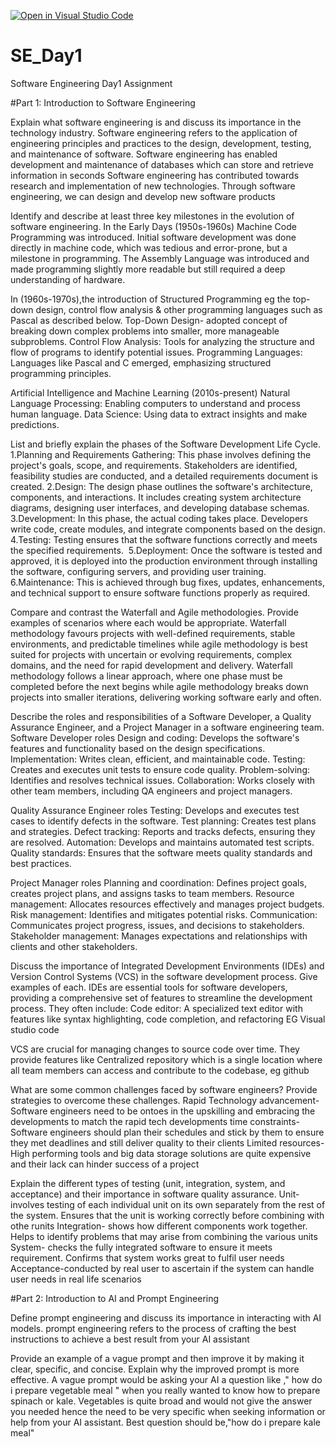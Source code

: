 [![Open in Visual Studio Code](https://classroom.github.com/assets/open-in-vscode-2e0aaae1b6195c2367325f4f02e2d04e9abb55f0b24a779b69b11b9e10269abc.svg)](https://classroom.github.com/online_ide?assignment_repo_id=15613605&assignment_repo_type=AssignmentRepo)
# SE_Day1
Software Engineering Day1 Assignment

#Part 1: Introduction to Software Engineering


Explain what software engineering is and discuss its importance in the technology industry.
Software engineering refers to the application of engineering principles and practices to the design, development, testing, and maintenance of software. 
Software engineering has enabled development and maintenance of databases which can store and retrieve information in seconds
Software engineering has contributed towards research and implementation of new technologies.
Through software engineering, we can design and develop new software products

Identify and describe at least three key milestones in the evolution of software engineering.
In the Early Days (1950s-1960s) Machine Code Programming was introduced. Initial software development was done directly in machine code, which was tedious and error-prone, but a milestone in programming. The Assembly Language was introduced and made programming slightly more readable but still required a deep understanding of hardware.

In  (1960s-1970s),the introduction of Structured Programming  eg the top-down design, control flow analysis & other programming languages such as Pascal as described below.
Top-Down Design- adopted concept of breaking down complex problems into smaller, more manageable subproblems.
Control Flow Analysis: Tools for analyzing the structure and flow of programs to identify potential issues.
Programming Languages: Languages like Pascal and C emerged, emphasizing structured programming principles.

Artificial Intelligence and Machine Learning (2010s-present)
Natural Language Processing: Enabling computers to understand and process human language.
Data Science: Using data to extract insights and make predictions.


List and briefly explain the phases of the Software Development Life Cycle.
1.Planning and Requirements Gathering: This phase involves defining the project's goals, scope, and requirements. Stakeholders are identified, feasibility studies are conducted, and a detailed requirements document is created.
2.Design: The design phase outlines the software's architecture, components, and interactions. It includes creating system architecture diagrams, designing user interfaces, and developing database schemas.
3.Development: In this phase, the actual coding takes place. Developers write code, create modules, and integrate components based on the design.
4.Testing: Testing ensures that the software functions correctly and meets the specified requirements.  
5.Deployment: Once the software is tested and approved, it is deployed into the production environment through installing the software, configuring servers, and providing user training.
6.Maintenance:  This is achieved through bug fixes, updates, enhancements, and technical support to ensure software functions properly as required.   


Compare and contrast the Waterfall and Agile methodologies. Provide examples of scenarios where each would be appropriate.
Waterfall methodology favours projects with well-defined requirements, stable environments, and predictable timelines while agile methodology is best suited for projects with uncertain or evolving requirements, complex domains, and the need for rapid development and delivery.
Waterfall methodology follows a linear approach, where one phase must be completed before the next begins while agile methodology breaks down projects into smaller iterations, delivering working software early and often.


Describe the roles and responsibilities of a Software Developer, a Quality Assurance Engineer, and a Project Manager in a software engineering team.
Software Developer roles
Design and coding: Develops the software's features and functionality based on the design specifications.
Implementation: Writes clean, efficient, and maintainable code.
Testing: Creates and executes unit tests to ensure code quality.
Problem-solving: Identifies and resolves technical issues.
Collaboration: Works closely with other team members, including QA engineers and project managers.

Quality Assurance Engineer roles
Testing: Develops and executes test cases to identify defects in the software.
Test planning: Creates test plans and strategies.
Defect tracking: Reports and tracks defects, ensuring they are resolved.
Automation: Develops and maintains automated test scripts.
Quality standards: Ensures that the software meets quality standards and best practices.

Project Manager roles
Planning and coordination: Defines project goals, creates project plans, and assigns tasks to team members.
Resource management: Allocates resources effectively and manages project budgets.
Risk management: Identifies and mitigates potential risks.
Communication: Communicates project progress, issues, and decisions to stakeholders.
Stakeholder management: Manages expectations and relationships with clients and other stakeholders.



Discuss the importance of Integrated Development Environments (IDEs) and Version Control Systems (VCS) in the software development process. Give examples of each.
IDEs are essential tools for software developers, providing a comprehensive set of features to streamline the development process. They often include:
Code editor: A specialized text editor with features like syntax highlighting, code completion, and refactoring EG Visual studio code

VCS are crucial for managing changes to source code over time. They provide features like Centralized repository which is a single location where all team members can access and contribute to the codebase, eg github

What are some common challenges faced by software engineers? Provide strategies to overcome these challenges.
Rapid Technology advancement- Software engineers need to be ontoes in the upskilling and embracing the developments to match the rapid tech developments
time constraints-   Software engineers should plan their schedules and stick by them to ensure they met deadlines and still deliver quality to their clients
Limited resources- High performing tools and big data storage solutions are quite expensive and their lack can hinder success of a project

Explain the different types of testing (unit, integration, system, and acceptance) and their importance in software quality assurance.
Unit- involves testing of each individual unit on its own separately from the rest of the system. Ensures that the unit is working correctly before combining with othe runits
Integration- shows how different components work together. Helps to identify problems that may arise from combining the various units
System- checks the fully integrated software to ensure it meets requirement. Confirms that system works great to fulfil user needs
Acceptance-conducted by real user to ascertain if the system can handle  user needs in real life scenarios



#Part 2: Introduction to AI and Prompt Engineering


Define prompt engineering and discuss its importance in interacting with AI models.
prompt engineering refers to the process of crafting the best instructions to achieve a best result from your AI assistant

Provide an example of a vague prompt and then improve it by making it clear, specific, and concise. Explain why the improved prompt is more effective.
A vague prompt would be asking your AI a question like ," how do i prepare vegetable meal " when you really wanted to know how to prepare spinach or kale. Vegetables is quite broad and would not give the answer you needed hence the need to be very specific when seeking information or help from your AI assistant. Best question should be,"how do i prepare kale meal"
